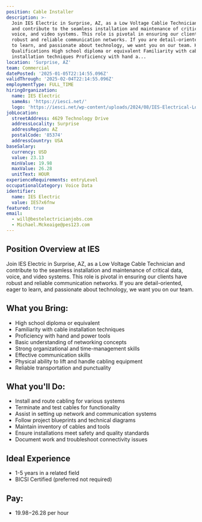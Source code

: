 ```yaml
---
position: Cable Installer
description: >-
  Join IES Electric in Surprise, AZ, as a Low Voltage Cablie Technician
  and contribute to the seamless installation and maintenance of critical data,
  voice, and video systems. This role is pivotal in ensuring our clients have
  robust and reliable communication networks. If you are detail-oriented, eager
  to learn, and passionate about technology, we want you on our team. Key
  Qualifications High school diploma or equivalent Familiarity with cable
  installation techniques Proficiency with hand a...
location: 'Surprise, AZ'
team: Commercial
datePosted: '2025-01-05T22:14:55.096Z'
validThrough: '2025-02-04T22:14:55.096Z'
employmentType: FULL_TIME
hiringOrganization:
  name: IES Electric
  sameAs: 'https://iesci.net/'
  logo: 'https://iesci.net/wp-content/uploads/2024/08/IES-Electrical-Logo-color.png'
jobLocation:
  streetAddress: 4629 Technology Drive
  addressLocality: Surprise
  addressRegion: AZ
  postalCode: '85374'
  addressCountry: USA
baseSalary:
  currency: USD
  value: 23.13
  minValue: 19.98
  maxValue: 26.28
  unitText: HOUR
experienceRequirements: entryLevel
occupationalCategory: Voice Data
identifier:
  name: IES Electric
  value: IES7x6fnw
featured: true
email:
  - will@bestelectricianjobs.com
  - Michael.Mckeaige@pes123.com
---
```




## Position Overview at IES

Join IES Electric in Surprise, AZ, as a Low Voltage Cable Technician and contribute to the seamless installation and maintenance of critical data, voice, and video systems. This role is pivotal in ensuring our clients have robust and reliable communication networks. If you are detail-oriented, eager to learn, and passionate about technology, we want you on our team.

## What you Bring:

- High school diploma or equivalent
- Familiarity with cable installation techniques
- Proficiency with hand and power tools
- Basic understanding of networking concepts
- Strong organizational and time-management skills
- Effective communication skills
- Physical ability to lift and handle cabling equipment
- Reliable transportation and punctuality

## What you'll Do:

- Install and route cabling for various systems
- Terminate and test cables for functionality
- Assist in setting up network and communication systems
- Follow project blueprints and technical diagrams
- Maintain inventory of cables and tools
- Ensure installations meet safety and quality standards
- Document work and troubleshoot connectivity issues

## Ideal Experience

- 1-5 years in a related field
- BICSI Certified (preferred not required)

## Pay:

- $19.98-$26.28 per hour
